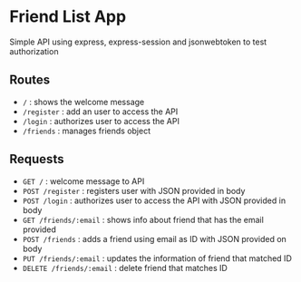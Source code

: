 # Friend List App

Simple API using express, express-session and jsonwebtoken to test authorization

## Routes

* `/` : shows the welcome message
* `/register` : add an user to access the API
* `/login` : authorizes user to access the API
* `/friends` : manages friends object

## Requests

* `GET /` : welcome message to API
* `POST /register` : registers user with JSON provided in body
* `POST /login` : authorizes user to access the API with JSON provided in body
* `GET /friends/:email` : shows info about friend that has the email provided
* `POST /friends` : adds a friend using email as ID with JSON provided on body
* `PUT /friends/:email` : updates the information of friend that matched ID
* `DELETE /friends/:email` : delete friend that matches ID
